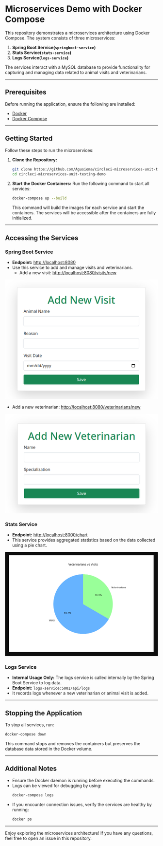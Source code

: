 # Microservices Demo with Docker Compose

This repository demonstrates a microservices architecture using Docker Compose. The system consists of three microservices:

1. **Spring Boot Service(`springboot-service`)**
2. **Stats Service(`stats-service`)**
3. **Logs Service(`logs-service`)**

The services interact with a MySQL database to provide functionality for capturing and managing data related to animal visits and veterinarians.

---

## Prerequisites

Before running the application, ensure the following are installed:

- [Docker](https://www.docker.com/)
- [Docker Compose](https://docs.docker.com/compose/)

---

## Getting Started

Follow these steps to run the microservices:

1. **Clone the Repository:**
   ```bash
   git clone https://github.com/Agusioma/circleci-microservices-unit-testing-demo.git
   cd circleci-microservices-unit-testing-demo
   ```

2. **Start the Docker Containers:**
   Run the following command to start all services:
   ```bash
   docker-compose up --build
   ```

   This command will build the images for each service and start the containers. The services will be accessible after the containers are fully initialized.

---

## Accessing the Services

### Spring Boot Service
- **Endpoint:** [http://localhost:8080](http://localhost:8080)
- Use this service to add and manage visits and veterinarians.
  - Add a new visit: [http://localhost:8080/visits/new](http://localhost:8080/visits/new)

![](visits.png)

  - Add a new veterinarian: [http://localhost:8080/veterinarians/new](http://localhost:8080/veterinarians/new)

  ![](vet.png)

### Stats Service
- **Endpoint:** [http://localhost:8000/chart](http://localhost:8000/chart)
- This service provides aggregated statistics based on the data collected using a pie chart.

![](chart.png)

### Logs Service
- **Internal Usage Only:** The logs service is called internally by the Spring Boot Service to log data.
- **Endpoint:** `logs-service:5001/api/logs`
- It records logs whenever a new veterinarian or animal visit is added.

---

## Stopping the Application

To stop all services, run:
```bash
docker-compose down
```

This command stops and removes the containers but preserves the database data stored in the Docker volume.

---

## Additional Notes

- Ensure the Docker daemon is running before executing the commands.
- Logs can be viewed for debugging by using:
  ```bash
  docker-compose logs
  ```
- If you encounter connection issues, verify the services are healthy by running:
  ```bash
  docker ps
  ```

---

Enjoy exploring the microservices architecture! If you have any questions, feel free to open an issue in this repository.

